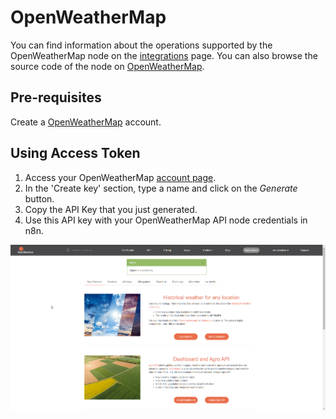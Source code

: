 # OpenWeatherMap

You can find information about the operations supported by the OpenWeatherMap node on the [integrations](https://n8n.io/integrations/n8n-nodes-base.openWeatherMap) page. You can also browse the source code of the node on [OpenWeatherMap](https://github.com/n8n-io/n8n/blob/master/packages/nodes-base/nodes/OpenWeatherMap.node.ts).

## Pre-requisites

Create a [OpenWeatherMap](https://openweathermap.org/) account. 

## Using Access Token

1. Access your OpenWeatherMap [account page](https://home.openweathermap.org/api_keys).
2. In the 'Create key' section, type a name and click on the *Generate* button.
3. Copy the API Key that you just generated.
4. Use this API key with your OpenWeatherMap API node credentials in n8n.

![Getting OpenWeatherMap API credentials](./using-access-token.gif)
